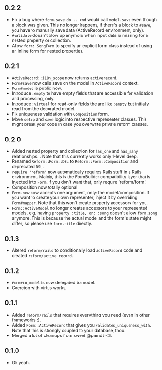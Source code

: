 ## 0.2.2

* Fix a bug where `form.save do .. end` would call `model.save` even though a block was given. This no longer happens, if there's a block to `#save`, you have to manually save data (ActiveRecord environment, only).
* `#validate` doesn't blow up anymore when input data is missing for a nested property or collection.
* Allow `form: SongForm` to specify an explicit form class instead of using an inline form for nested properties.

## 0.2.1

* `ActiveRecord::i18n_scope` now returns `activerecord`.
* `Form#save` now calls save on the model in `ActiveRecord` context.
* `Form#model` is public now.
* Introduce `:empty` to have empty fields that are accessible for validation and processing, only.
* Introduce `:virtual` for read-only fields the are like `:empty` but initially read from the decorated model.
* Fix uniqueness validation with `Composition` form.
* Move `setup` and `save` logic into respective representer classes. This might break your code in case you overwrite private reform classes.


## 0.2.0

* Added nested property and collection for `has_one` and `has_many` relationships. . Note that this currently works only 1-level deep.
* Renamed `Reform::Form::DSL` to `Reform::Form::Composition` and deprecated `DSL`.
* `require 'reform'` now automatically requires Rails stuff in a Rails environment. Mainly, this is the FormBuilder compatibility layer that is injected into `Form`. If you don't want that, only require 'reform/form'.
* Composition now totally optional
* `Form.new` now accepts one argument, only: the model/composition. If you want to create your own representer, inject it by overriding `Form#mapper`. Note that this won't create property accessors for you.
* `Form::ActiveModel` no longer creates accessors to your represented models, e.g. having `property :title, on: :song` doesn't allow `form.song` anymore. This is because the actual model and the form's state might differ, so please use `form.title` directly.

## 0.1.3

* Altered `reform/rails` to conditionally load `ActiveRecord` code and created `reform/active_record`.

## 0.1.2

* `Form#to_model` is now delegated to model.
* Coercion with virtus works.

## 0.1.1

* Added `reform/rails` that requires everything you need (even in other frameworks :).
* Added `Form::ActiveRecord` that gives you `validates_uniqueness_with`. Note that this is strongly coupled to your database, thou.
* Merged a lot of cleanups from sweet @parndt <3.

## 0.1.0

* Oh yeah.